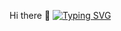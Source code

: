  Hi there 👋
[![Typing SVG](https://readme-typing-svg.demolab.com/?lines=在这里祝你幸福安康;在这里祝你永远不死;在这里祝你寿比南山;在这里祝你福如东海)](https://git.io/typing-svg)
